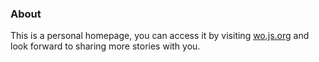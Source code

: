 ### About
This is a personal homepage, you can access it by visiting <a href="https://wo.js.org" target="_blank">wo.js.org</a> and look forward to sharing more stories with you.
